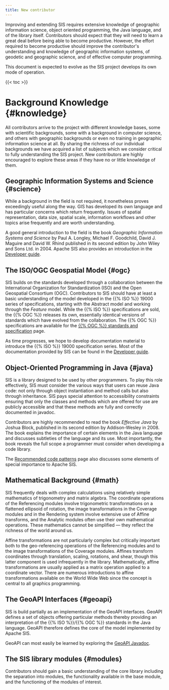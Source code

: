 ```yaml
---
title: New contributor
---
```


Improving and extending SIS requires extensive knowledge of geographic information science,
object oriented programming, the Java language, and of the library itself. Contributors should
expect that they will need to learn a great deal before being able to become productive.
However, the effort required to become productive should improve the contributor's understanding
and knowledge of geographic information systems, of geodetic and geographic science, and of
effective computer programming.

This document is expected to evolve as the SIS project develops its own mode of operation.

{{< toc >}}

# Background Knowledge    {#knowledge}

All contributors arrive to the project with different knowledge bases, some with scientific
backgrounds, some with a background in computer science, and others with geographic backgrounds
or even no training in geographic information science at all. By sharing the richness of our
individual backgrounds we have acquired a list of subjects which we consider critical to fully
understanding the SIS project. New contributors are highly encouraged to explore these
areas if they have no or little knowledge of them.

## Geographic Information Systems and Science    {#science}

While a background in the field is not required, it nonetheless proves exceedingly useful along the way.
GIS has developed its own language and has particular concerns which return frequently.
Issues of spatial representation, data size, spatial scale, information workflows and other topics
arise frequently and are worth understanding.

A good general introduction to the field is the book _Geographic Information Systems and Science_
by Paul A. Longley, Michael F. Goodchild, David J. Maguire and David W. Rhind published in its
second edition by John Wiley and Sons Ltd. in 2004.
Apache SIS also provides an introduction in the [Developer guide](book/en/developer-guide.html).

## The ISO/OGC Geospatial Model    {#ogc}

SIS builds on the standards developed through a collaboration between the International
Organization for Standardization (ISO) and the Open Geospatial Consortium (OGC).
Contributors to SIS should have at least a basic understanding of the model developed in the
{{% ISO %}} 19000 series of specifications, starting with the Abstract model and working through the
_Feature_ model. While the {{% ISO %}} specifications are sold, the {{% OGC %}} releases its own, essentially
identical versions of standards which have evolved from the collaboration. The {{% OGC %}} specifications
are available for the [{{% OGC %}} standards and specification][standards] page.

As time progresses, we hope to develop documentation material to introduce the {{% ISO %}} 19000 specification series.
Most of the documentation provided by SIS can be found in the [Developer guide](book/en/developer-guide.html).

## Object-Oriented Programming in Java    {#java}

SIS is a library designed to be used by other programmers. To play this role effectively,
SIS must consider the various ways that users can reuse Java code: not only through object
instantiation and method calls but also through inheritance. SIS pays special attention to
accessibility constraints ensuring that only the classes and methods which are offered for
use are publicly accessible and that these methods are fully and correctly documented in javadoc.

Contributors are highly recommended to read the book _Effective Java_ by Joshua Block, published
in its second edition by Addison-Wesley in 2008. The book explains the importance of certain
elements in the Java language and discusses subtleties of the language and its use.
Most importantly, the book reveals the full scope a programmer must consider when developing a code library.

The [Recommended code patterns](code-patterns.html) page also discusses some elements
of special importance to Apache SIS.

## Mathematical Background    {#math}

SIS frequently deals with complex calculations using relatively simple mathematics of
trigonometry and matrix algebra. The coordinate operations of the Referencing modules involve
trigonometric transformations on a flattened ellipsoid of rotation, the image transformations in
the Coverage modules and in the Rendering system involve extensive use of Affine transforms, and
the Analytic modules often use their own mathematical operations.
These mathematics cannot be simplified — they reflect the richness of the world around us.

Affine transformations are not particularly complex but critically important both to the
geo-referencing operations of the Referencing modules and to the image transformations of the
Coverage modules. Affines transform coordinates through translation, scaling, rotations, and
shear, though this latter component is used infrequently in the library. Mathematically,
affine transformations are usually applied as a matrix operation applied to a coordinate vector.
There are numerous introductions to affine transformations available on the World Wide Web since
the concept is central to all graphics programming.

## The GeoAPI Interfaces    {#geoapi}

SIS is build partially as an implementation of the GeoAPI interfaces. GeoAPI defines a set
of objects offering particular methods thereby providing an interpretation of the {{% ISO %}}/{{% OGC %}}
standards in the Java language. GeoAPI therefore defines the core of the model implemented
by Apache SIS.

GeoAPI can most easily be learned by exploring the [GeoAPI Javadoc][geoapi].

## The SIS library modules    {#modules}

Contributors should gain a basic understanding of the core library including the separation into modules,
the functionality available in the base module, and the functioning of the modules of interest.

[standards]: https://www.ogc.org/standards
[geoapi]:    https://www.geoapi.org/3.0/javadoc/index.html
